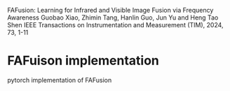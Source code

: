 FAFusion: Learning for Infrared and Visible Image Fusion via Frequency Awareness
Guobao Xiao, Zhimin Tang, Hanlin Guo, Jun Yu and Heng Tao Shen
IEEE Transactions on Instrumentation and Measurement (TIM), 2024, 73, 1-11
# FAFuison implementation
pytorch implementation of FAFusion

